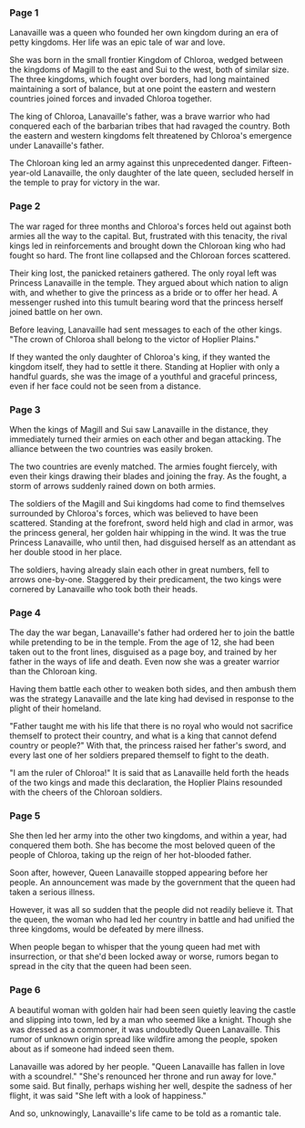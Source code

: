 ### Page 1

Lanavaille was a queen who founded her own kingdom during an era of petty kingdoms. Her life was an epic tale of war and love.

She was born in the small frontier Kingdom of Chloroa, wedged between the kingdoms of Magill to the east and Sui to the west, both of similar size. The three kingdoms, which fought over borders, had long maintained
maintaining a sort of balance, but at one point the eastern and western countries joined forces and invaded Chloroa together.

The king of Chloroa, Lanavaille's father, was a brave warrior who had conquered each of the barbarian tribes that had ravaged the country. Both the eastern and western kingdoms felt threatened by Chloroa's emergence under Lanavaille's father.

The Chloroan king led an army against this unprecedented danger. Fifteen-year-old Lanavaille, the only daughter of the late queen, secluded herself in the temple to pray for victory in the war.

### Page 2

The war raged for three months and Chloroa's forces held out against both armies all the way to the capital. But, frustrated with this tenacity, the rival kings led in reinforcements and brought down the Chloroan king who had fought so hard. The front line collapsed and the Chloroan forces scattered.

Their king lost, the panicked retainers gathered. The only royal left was Princess Lanavaille in the temple. They argued about which nation to align with, and whether to give the princess as a bride or to offer her head. A messenger rushed into this tumult bearing word that the princess herself joined battle on her own.

Before leaving, Lanavaille had sent messages to each of the other kings. "The crown of Chloroa shall belong to the victor of Hoplier Plains."

If they wanted the only daughter of Chloroa's king, if they wanted the kingdom itself, they had to settle it there. Standing at Hoplier with only a handful guards, she was the image of a youthful and graceful princess, even if her face could not be seen from a distance.

### Page 3

When the kings of Magill and Sui saw Lanavaille in the distance, they immediately turned their armies on each other and began attacking. The alliance between the two countries was easily broken.

The two countries are evenly matched. The armies fought fiercely, with even their kings drawing their blades and joining the fray. As the fought, a storm of arrows suddenly rained down on both armies.

The soldiers of the Magill and Sui kingdoms had come to find themselves surrounded by Chloroa's forces, which was believed to have been scattered. Standing at the forefront, sword held high and clad in armor, was the princess general, her golden hair whipping in the wind. It was the true Princess Lanavaille, who until then, had disguised herself as an attendant as her double stood in her place.

The soldiers, having already slain each other in great numbers, fell to arrows one-by-one. Staggered by their predicament, the two kings were cornered by Lanavaille who took both their heads.

### Page 4

The day the war began, Lanavaille's father had ordered her to join the battle while pretending to be in the temple. From the age of 12, she had been taken out to the front lines, disguised as a page boy, and trained by her father in the ways of life and death. Even now she was a greater warrior than the Chloroan king.

Having them battle each other to weaken both sides, and then ambush them was the strategy Lanavaille and the late king had devised in response to the plight of their homeland.

"Father taught me with his life that there is no royal who would not sacrifice themself to protect their country, and what is a king that cannot defend country or people?" With that, the princess raised her father's sword, and every last one of her soldiers prepared themself to fight to the death.

"I am the ruler of Chloroa!" It is said that as Lanavaille held forth the heads of the two kings and made this declaration, the Hoplier Plains resounded with the cheers of the Chloroan soldiers.

### Page 5

She then led her army into the other two kingdoms, and within a year, had conquered them both. She has become the most beloved queen of the people of Chloroa, taking up the reign of her hot-blooded father.

Soon after, however, Queen Lanavaille stopped appearing before her people. An announcement was made by the government that the queen had taken a serious illness.

However, it was all so sudden that the people did not readily believe it. That the queen, the woman who had led her country in battle and had unified the three kingdoms, would be defeated by mere illness.

When people began to whisper that the young queen had met with insurrection, or that she'd been locked away or worse, rumors began to spread in the city that the queen had been seen.

### Page 6

A beautiful woman with golden hair had been seen quietly leaving the castle and slipping into town, led by a man who seemed like a knight. Though she was dressed as a commoner, it was undoubtedly Queen Lanavaille. This rumor of unknown origin spread like wildfire among the people, spoken about as if someone had indeed seen them.

Lanavaille was adored by her people. "Queen Lanavaille has fallen in love with a scoundrel." "She's renounced her throne and run away for love." some said. But finally, perhaps wishing her well, despite the sadness of her flight, it was said "She left with a look of happiness."

And so, unknowingly, Lanavaille's life came to be told as a romantic tale.